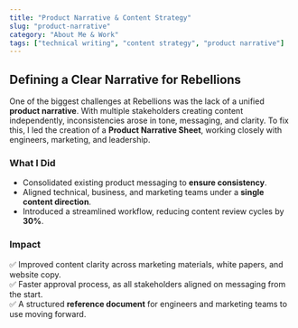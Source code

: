 ```yaml
---
title: "Product Narrative & Content Strategy"
slug: "product-narrative"
category: "About Me & Work"
tags: ["technical writing", "content strategy", "product narrative"]
---
```

## Defining a Clear Narrative for Rebellions

One of the biggest challenges at Rebellions was the lack of a unified **product narrative**. With multiple stakeholders creating content independently, inconsistencies arose in tone, messaging, and clarity. To fix this, I led the creation of a **Product Narrative Sheet**, working closely with engineers, marketing, and leadership. 

### **What I Did**
- Consolidated existing product messaging to **ensure consistency**.
- Aligned technical, business, and marketing teams under a **single content direction**.
- Introduced a streamlined workflow, reducing content review cycles by **30%**.

### **Impact**
✅ Improved content clarity across marketing materials, white papers, and website copy.  
✅ Faster approval process, as all stakeholders aligned on messaging from the start.  
✅ A structured **reference document** for engineers and marketing teams to use moving forward.